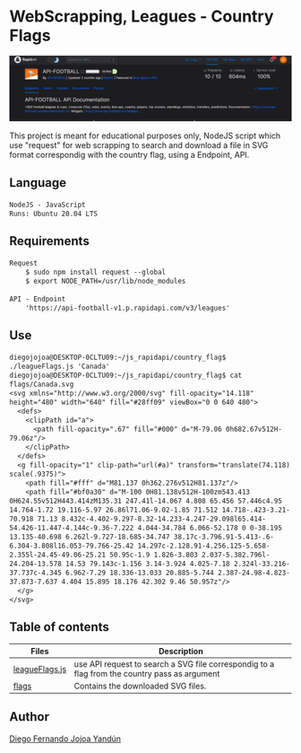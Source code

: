 # WebScrapping, Leagues - Country Flags

![alt text](https://github.com/diegojojoayandun/js_rapidapi/blob/bc5a8fd813616f0d91ec07bf8efc44aff62f156c/country_flag/files/Screenshot_2.png)

This project is meant for educational purposes only, NodeJS script which use "request" for web scrapping to search and download a file in SVG format correspondig with the country flag, using a Endpoint, API.


## Language
    NodeJS - JavaScript
    Runs: Ubuntu 20.04 LTS

## Requirements
    Request
        $ sudo npm install request --global
        $ export NODE_PATH=/usr/lib/node_modules

    API - Endpoint
        'https://api-football-v1.p.rapidapi.com/v3/leagues'

## Use
```
diegojojoa@DESKTOP-0CLTU09:~/js_rapidapi/country_flag$ ./leagueFlags.js 'Canada'
diegojojoa@DESKTOP-0CLTU09:~/js_rapidapi/country_flag$ cat flags/Canada.svg
<svg xmlns="http://www.w3.org/2000/svg" fill-opacity="14.118" height="480" width="640" fill="#28ff09" viewBox="0 0 640 480">
  <defs>
    <clipPath id="a">
      <path fill-opacity=".67" fill="#000" d="M-79.06 0h682.67v512H-79.06z"/>
    </clipPath>
  </defs>
  <g fill-opacity="1" clip-path="url(#a)" transform="translate(74.118) scale(.9375)">
    <path fill="#fff" d="M81.137 0h362.276v512H81.137z"/>
    <path fill="#bf0a30" d="M-100 0H81.138v512H-100zm543.413 0H624.55v512H443.414zM135.31 247.41l-14.067 4.808 65.456 57.446c4.95 14.764-1.72 19.116-5.97 26.86l71.06-9.02-1.85 71.512 14.718-.423-3.21-70.918 71.13 8.432c-4.402-9.297-8.32-14.233-4.247-29.098l65.414-54.426-11.447-4.144c-9.36-7.222 4.044-34.784 6.066-52.178 0 0-38.195 13.135-40.698 6.262l-9.727-18.685-34.747 38.17c-3.796.91-5.413-.6-6.304-3.808l16.053-79.766-25.42 14.297c-2.128.91-4.256.125-5.658-2.355l-24.45-49.06-25.21 50.95c-1.9 1.826-3.803 2.037-5.382.796l-24.204-13.578 14.53 79.143c-1.156 3.14-3.924 4.025-7.18 2.324l-33.216-37.737c-4.345 6.962-7.29 18.336-13.033 20.885-5.744 2.387-24.98-4.823-37.873-7.637 4.404 15.895 18.176 42.302 9.46 50.957z"/>
  </g>
</svg>
```


## Table of contents

Files | Description
----- | -----------
[leagueFlags.js](./leagueFlags.js) | use API request to search a SVG file correspondig to a flag from the country pass as argument
[flags](./flags/) | Contains the downloaded SVG files.

## Author

[Diego Fernando Jojoa Yandún](https://github.com/diegojojoayandun)

